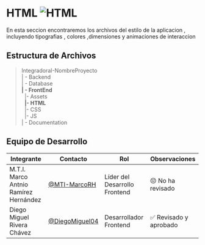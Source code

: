 # HTML ![HTML](https://img.shields.io/badge/HTML-239120?style=for-the-badge&logo=html5&logoColor=white)

 En esta seccion encontraremos los archivos del estilo de la aplicacion , incluyendo tipografias , colores ,dimensiones y animaciones de interaccion
## Estructura de Archivos

>IntegradoraI-NombreProyecto<br>
>| - Backend <br>
>| - Database<br>
> **| - FrontEnd** <br>
>&nbsp;&nbsp;|- Assets<br>
>&nbsp;&nbsp;**|- HTML**<br>
>&nbsp;&nbsp;|- CSS<br>
>&nbsp;&nbsp;|- JS<br>
>| - Documentation<br>


## Equipo de Desarrollo

|Integrante|Contacto|Rol|Observaciones|
|------------|--------|---|---|
|M.T.I. Marco Antnio Ramírez Hernández|[@MTI-MarcoRH](https://github.com/MTI-MarcoRH)|Líder del  Desarrollo Frontend |😔 No ha revisado|
|Diego Miguel Rivera Chávez|[@DiegoMiguel04](https://github.com/DiegoMiguel04)|Desarrollador Frontend|✅ Revisado y aprobado|